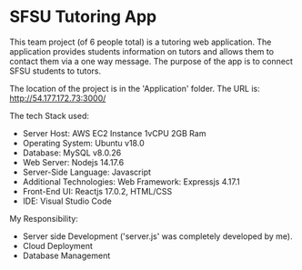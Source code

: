 # SFSU Tutoring App 

This team project (of 6 people total) is a tutoring web application. The application provides students information on tutors and allows them to contact them via a one way message. The purpose of the app is to connect SFSU students to tutors. 

The location of the project is in the 'Application' folder. The URL is:  http://54.177.172.73:3000/ 

The tech Stack used: 
- Server Host: AWS EC2 Instance 1vCPU 2GB Ram
- Operating System: Ubuntu v18.0
- Database: MySQL v8.0.26
- Web Server: Nodejs 14.17.6
- Server-Side Language: Javascript
- Additional Technologies: Web Framework: Expressjs 4.17.1
- Front-End UI: Reactjs 17.0.2, HTML/CSS
- IDE: Visual Studio Code 


My Responsibility: 
- Server side Development ('server.js' was completely developed by me). 
- Cloud Deployment 
- Database Management



